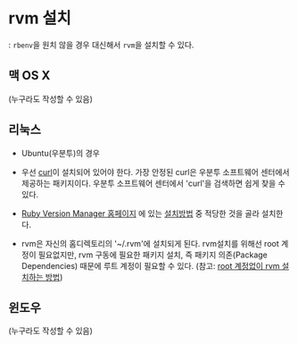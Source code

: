 # rvm 설치

: `rbenv`을 원치 않을 경우 대신해서 `rvm`을 설치할 수 있다.

## 맥 OS X

(누구라도 작성할 수 있음)

## 리눅스

* Ubuntu(우분투)의 경우
* 우선 [curl](http://curl.haxx.se/)이 설치되어 있어야 한다. 가장 안정된 curl은 우분투 소프트웨어 센터에서 제공하는 패키지이다. 우분투 소프트웨어 센터에서 'curl'을 검색하면 쉽게 찾을 수 있다.

* [Ruby Version Manager 홈페이지](https://rvm.io/) 에 있는 [설치방법](http://rvm.io/rvm/install) 중 적당한 것을 골라 설치한다.

* rvm은 자신의 홈디렉토리의 '~/.rvm'에 설치되게 된다. rvm설치를 위해선 root 계정이 필요없지만, rvm 구동에 필요한 패키지 설치, 즉 패키지 의존(Package Dependencies) 때문에 루트 계정이 필요할 수 있다. (참고: [root 계정없이 rvm 설치하는 방법](http://stackoverflow.com/questions/18284364/how-do-i-install-rvm-without-root-access))

## 윈도우

(누구라도 작성할 수 있음)

